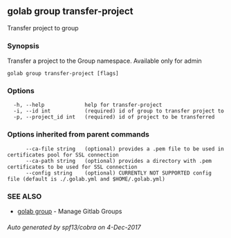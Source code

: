 ## golab group transfer-project

Transfer project to group

### Synopsis


Transfer a project to the Group namespace. Available only for admin

```
golab group transfer-project [flags]
```

### Options

```
  -h, --help             help for transfer-project
  -i, --id int           (required) id of group to transfer project to
  -p, --project_id int   (required) id of project to be transferred
```

### Options inherited from parent commands

```
      --ca-file string   (optional) provides a .pem file to be used in certificates pool for SSL connection
      --ca-path string   (optional) provides a directory with .pem certificates to be used for SSL connection
      --config string    (optional) CURRENTLY NOT SUPPORTED config file (default is ./.golab.yml and $HOME/.golab.yml)
```

### SEE ALSO
* [golab group](golab_group.md)	 - Manage Gitlab Groups

###### Auto generated by spf13/cobra on 4-Dec-2017

